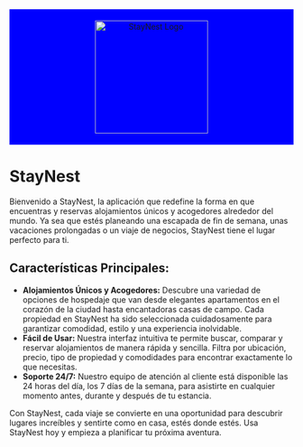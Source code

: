 <div style="text-align: center; background-color: blue; padding: 20px;">
  <img src="https://github.com/user-attachments/assets/2b8b23fa-c772-4878-a0c8-bde1bfbf561e" alt="StayNest Logo" style="width: 200px; height: auto;">
</div>
<h1>StayNest</h1>
<p>
Bienvenido a StayNest, la aplicación que redefine la forma en que encuentras y reservas alojamientos únicos y acogedores alrededor del mundo. Ya sea que estés planeando una escapada de fin de semana, unas vacaciones prolongadas o un viaje de negocios, StayNest tiene el lugar perfecto para ti.
</p>

<h2>Características Principales:</h2>
<ul>
  <li><strong>Alojamientos Únicos y Acogedores:</strong> Descubre una variedad de opciones de hospedaje que van desde elegantes apartamentos en el corazón de la ciudad hasta encantadoras casas de campo. Cada propiedad en StayNest ha sido seleccionada cuidadosamente para garantizar comodidad, estilo y una experiencia inolvidable.</li>
  <li><strong>Fácil de Usar:</strong> Nuestra interfaz intuitiva te permite buscar, comparar y reservar alojamientos de manera rápida y sencilla. Filtra por ubicación, precio, tipo de propiedad y comodidades para encontrar exactamente lo que necesitas.</li>
  <li><strong>Soporte 24/7:</strong> Nuestro equipo de atención al cliente está disponible las 24 horas del día, los 7 días de la semana, para asistirte en cualquier momento antes, durante y después de tu estancia.</li>
</ul>

<p>
  Con StayNest, cada viaje se convierte en una oportunidad para descubrir lugares increíbles y sentirte como en casa, estés donde estés. Usa StayNest hoy y empieza a planificar tu próxima aventura.
</p>
